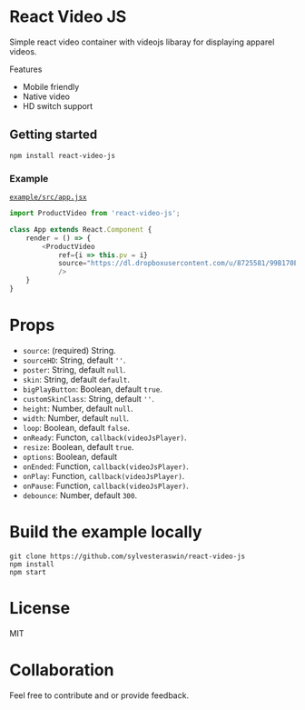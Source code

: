 # React Video JS

Simple react video container with videojs libaray for displaying apparel videos.

Features
* Mobile friendly
* Native video
* HD switch support

## Getting started
```
npm install react-video-js
```

### Example
[`example/src/app.jsx`](https://github.com/sylvesteraswin/react-video-js/tree/master/example/src)
```js
import ProductVideo from 'react-video-js';

class App extends React.Component {
    render = () => {
        <ProductVideo
            ref={i => this.pv = i}
            source="https://dl.dropboxusercontent.com/u/8725581/99B170E9-5D1C-49C5-A87F-1123679F3618.MOV"
            />
    }
}
```

# Props
* `source`: (required) String.
* `sourceHD`: String, default `''`.
* `poster`: String, default `null`.
* `skin`: String, default `default`.
* `bigPlayButton`: Boolean, default `true`.
* `customSkinClass`: String, default `''`.
* `height`: Number, default `null`.
* `width`: Number, default `null`.
* `loop`: Boolean, default `false`.
* `onReady`: Functon, `callback(videoJsPlayer)`.
* `resize`: Boolean, default `true`.
* `options`: Boolean, default
* `onEnded`: Function, `callback(videoJsPlayer)`.
* `onPlay`: Function, `callback(videoJsPlayer)`.
* `onPause`: Function, `callback(videoJsPlayer)`.
* `debounce`: Number, default `300`.

# Build the example locally
```
git clone https://github.com/sylvesteraswin/react-video-js
npm install
npm start
```

# License

MIT

# Collaboration
Feel free to contribute and or provide feedback.
